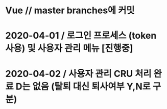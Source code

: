 # Vue // master branches에 커밋

# 2020-04-01 / 로그인 프로세스 (token 사용) 및 사용자 관리 메뉴 [진행중]

# 2020-04-02 / 사용자 관리 CRU 처리 완료 D는 없음 (탈퇴 대신 퇴사여부 Y,N로 구분)
